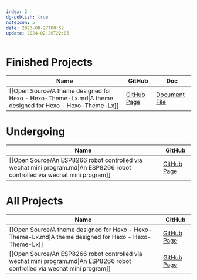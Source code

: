 ```yaml
---
index: 2
dg-publish: true
noteIcon: 5
date: 2023-08-27T00:52
update: 2024-02-26T22:05
---
```


# Finished Projects
| Name                                                                                                    | GitHub                                                  | Doc                                |
| ------------------------------------------------------------------------------------------------------- | ------------------------------------------------------- | ---------------------------------- |
| [[Open Source/A theme designed for Hexo - Hexo-Theme-Lx.md\|A theme designed for Hexo - Hexo-Theme-Lx]] | [GitHub Page](https://github.com/blleng/hexo-theme-lx/) | [Document File](https://lx.js.org) |

# Undergoing
| Name                                                                                                                        | GitHub                                                            |
| --------------------------------------------------------------------------------------------------------------------------- | ----------------------------------------------------------------- |
| [[Open Source/An ESP8266 robot controlled via wechat mini program.md\|An ESP8266 robot controlled via wechat mini program]] | [GitHub Page](https://github.com/blleng/esp8266-robot-colderfro/) |


# All Projects
| Name                                                                                                                        | GitHub                                                            |
| --------------------------------------------------------------------------------------------------------------------------- | ----------------------------------------------------------------- |
| [[Open Source/A theme designed for Hexo - Hexo-Theme-Lx.md\|A theme designed for Hexo - Hexo-Theme-Lx]]                     | [GitHub Page](https://github.com/blleng/hexo-theme-lx/)           |
| [[Open Source/An ESP8266 robot controlled via wechat mini program.md\|An ESP8266 robot controlled via wechat mini program]] | [GitHub Page](https://github.com/blleng/esp8266-robot-colderfro/) |
